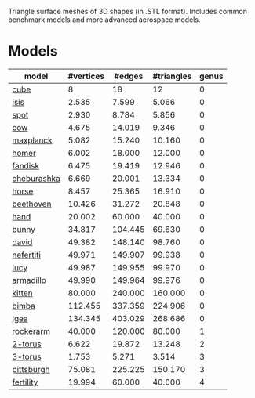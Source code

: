 Triangle surface meshes of 3D shapes (in .STL format). Includes common benchmark models and more advanced aerospace models.

# Models

| model | #vertices | #edges | #triangles | genus |
|-------|---|---|---|-------|
| [cube](models/cube.stl)               | 8       | 18      | 12      | 0 |
| [isis](models/isis.stl)               | 2.535   | 7.599   | 5.066   | 0 |
| [spot](models/spot.stl)               | 2.930   | 8.784   | 5.856   | 0 |
| [cow](models/cow.stl)                 | 4.675   | 14.019  | 9.346   | 0 |
| [maxplanck](models/maxplanck.stl)     | 5.082   | 15.240  | 10.160  | 0 |
| [homer](models/homer.stl)             | 6.002   | 18.000  | 12.000  | 0 |
| [fandisk](models/fandisk.stl)         | 6.475   | 19.419  | 12.946  | 0 |
| [cheburashka](models/cheburashka.stl) | 6.669   | 20.001  | 13.334  | 0 |
| [horse](models/horse.stl)             | 8.457   | 25.365  | 16.910  | 0 |
| [beethoven](models/beethoven.stl)     | 10.426  | 31.272  | 20.848  | 0 |
| [hand](models/hand.stl)               | 20.002  | 60.000  | 40.000  | 0 |
| [bunny](models/bunny.stl)             | 34.817  | 104.445 | 69.630  | 0 |
| [david](models/david.stl)             | 49.382  | 148.140 | 98.760  | 0 |
| [nefertiti](models/nefertiti.stl)     | 49.971  | 149.907 | 99.938  | 0 |
| [lucy](models/lucy.stl)               | 49.987  | 149.955 | 99.970  | 0 |
| [armadillo](models/armadillo.stl)     | 49.990  | 149.964 | 99.976  | 0 |
| [kitten](models/kitten.stl)           | 80.000  | 240.000 | 160.000 | 0 |
| [bimba](models/bimba.stl)             | 112.455 | 337.359 | 224.906 | 0 |
| [igea](models/igea.stl)               | 134.345 | 403.029 | 268.686 | 0 |
| [rockerarm](models/rockerarm.stl)     | 40.000  | 120.000 | 80.000  | 1 |
| [2-torus](models/2-torus.stl)         | 6.622   | 19.872  | 13.248  | 2 |
| [3-torus](models/3-torus.stl)         | 1.753   | 5.271   | 3.514   | 3 |
| [pittsburgh](models/pittsburgh.stl)   | 75.081  | 225.225 | 150.170 | 3 |
| [fertility](models/fertility.stl)     | 19.994  | 60.000  | 40.000  | 4 |


